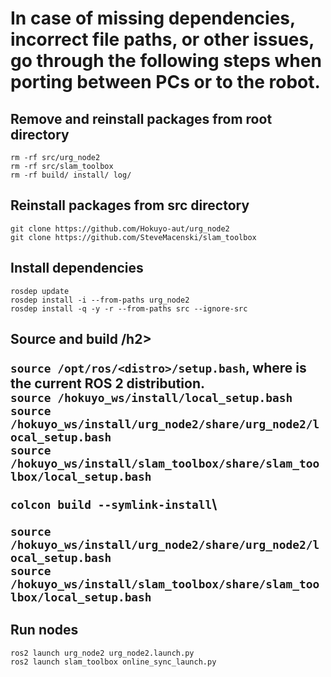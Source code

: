 <h1>In case of missing dependencies, incorrect file paths, or other issues, go through the following steps when porting between PCs or to the robot.</h1>

<h2>Remove and reinstall packages from root directory</h2>

``` rm -rf src/urg_node2 ```\
``` rm -rf src/slam_toolbox ``` \
``` rm -rf build/ install/ log/ ```

<h2>Reinstall packages from src directory</h2>

``` git clone https://github.com/Hokuyo-aut/urg_node2 ```\
``` git clone https://github.com/SteveMacenski/slam_toolbox ```

<h2>Install dependencies</h2>

``` rosdep update ```\
``` rosdep install -i --from-paths urg_node2 ```\
``` rosdep install -q -y -r --from-paths src --ignore-src ```

<h2>Source and build /h2>

``` source /opt/ros/<distro>/setup.bash ```, where <distro> is the current ROS 2 distribution.\
``` source /hokuyo_ws/install/local_setup.bash ```\
``` source /hokuyo_ws/install/urg_node2/share/urg_node2/local_setup.bash ```\
``` source /hokuyo_ws/install/slam_toolbox/share/slam_toolbox/local_setup.bash ```

``` colcon build --symlink-install ```\

``` source /hokuyo_ws/install/urg_node2/share/urg_node2/local_setup.bash ```\
``` source /hokuyo_ws/install/slam_toolbox/share/slam_toolbox/local_setup.bash ```

<h2>Run nodes</h2>

``` ros2 launch urg_node2 urg_node2.launch.py ```\
``` ros2 launch slam_toolbox online_sync_launch.py ```
